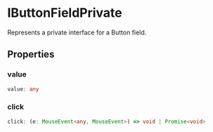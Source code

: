 # IButtonFieldPrivate

Represents a private interface for a Button field.

## Properties

### value

```ts
value: any
```

### click

```ts
click: (e: MouseEvent<any, MouseEvent>) => void | Promise<void>
```
